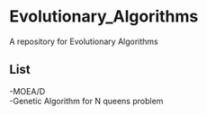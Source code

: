 # Evolutionary_Algorithms
A repository for Evolutionary Algorithms

## List
-MOEA/D  
-Genetic Algorithm for N queens problem   
